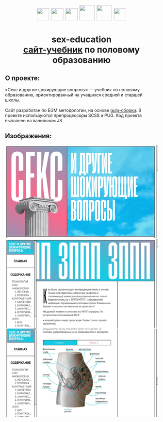 <h1 align="center">  
  <img src="https://cdn.jsdelivr.net/gh/devicons/devicon/icons/html5/html5-original.svg" width="40" height="40"/>
  <img src="https://cdn.jsdelivr.net/gh/devicons/devicon/icons/css3/css3-original.svg" width="40" height="40"/>
  <img src="https://cdn.jsdelivr.net/gh/devicons/devicon/icons/javascript/javascript-original.svg" width="40" height="40"/>
  <img src="https://cdn.jsdelivr.net/gh/devicons/devicon/icons/gulp/gulp-plain.svg" width="50" height="50"/>
  <img src="https://cdn.jsdelivr.net/gh/devicons/devicon/icons/sass/sass-original.svg" width="50" height="50"/>
  <img src="https://cdn.jsdelivr.net/gh/devicons/devicon/icons/figma/figma-original.svg" width="40" height="40"/>
</h1>
<h1 align="center">
  sex-education 
  </br> 
  <a href="https://z1n1n85.github.io/sex-education/index.html">сайт-учебник</a> по половому образованию
</h1>
<h2> О проекте:</h2>
«Секс и другие шокирующие вопросы» — учебник по половому образованию, ориентированный на учащихся средней и старшей школы. 
</br>
</br>
Сайт разработан по БЭМ методологии, на основе <a href="https://github.com/andreyalexeich/gulp-pug-starter">gulp-сборки</a>.
В проекте используются препроцессоры SCSS и PUG. Код проекта выполнен на ванильном JS.
<h2> Изображения:</h2>
<img src="readme img/1.jpg"/>
</br>
<img src="readme img/2.jpg"/>
</br>
<img src="readme img/3.jpg"/>
